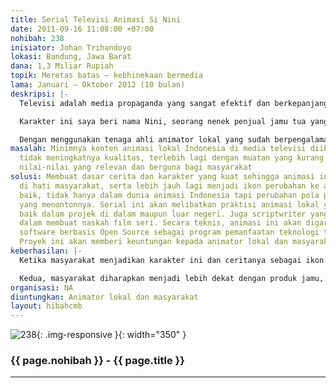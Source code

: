 ```yaml
---
title: Serial Televisi Animasi Si Nini
date: 2011-09-16 11:08:00 +07:00
nohibah: 238
inisiator: Johan Trihandoyo
lokasi: Bandung, Jawa Barat
dana: 1,3 Miliar Rupiah
topik: Meretas batas – kebhinekaan bermedia
lama: Januari – Oktober 2012 (10 bulan)
deskripsi: |-
  Televisi adalah media propaganda yang sangat efektif dan berkepanjangan, terutama jika menyangkut target penonton anak-anak. Dengan pemikiran tersebut, saya merancang konsep karakter yang diharapkan bisa menjadi ikon perubahan cara pandang bangsa ini ke arah yang lebih baik, tentunya dengan media serial televisi animasi.

  Karakter ini saya beri nama Nini, seorang nenek penjual jamu tua yang tinggal di pinggiran kota dengan segudang permasalahnya. Dengan genre komedi satir, mengangkat isu-isu terkini dan urgent, dan keberagaman masyarakat pinggiran, saya mengharapkan animasi ini bisa diterima semua kalangan masyarakat, tidak hanya sebagai media hiburan, tetapi juga media berpikir. Selain itu cerita dalam animasi ini juga bertema sentral tentang jamu, yang sekaligus bisa memperkuat branding/citra herbal alami Indonesia.

  Dengan menggunakan tenaga ahli animator lokal yang sudah berpengalaman, diharapkan kualitas animasi yang dihasilkan tidak akan kalah bersaing dengan animasi-animasi dari luar negeri. Serial animasi ini direncanakan untuk tayang 13 episode untuk satu season, dengan durasi 3 x 7 menit per episode. Dan ditayangkan di televisi nasional. Prototipe animasi ini bisa ditonton di link ini: http://www.youtube.com/watch?v=JW1DvLuxwlo. Page resminya di link ini http://www.facebook.com/animasinini
masalah: Minimnya konten animasi lokal Indonesia di media televisi diikuti dengan
  tidak meningkatnya kualitas, terlebih lagi dengan muatan yang kurang sesuai dengan
  nilai-nilai yang relevan dan berguna bagi masyarakat
solusi: Membuat dasar cerita dan karakter yang kuat sehingga animasi ini bisa diterima
  di hati masyarakat, serta lebih jauh lagi menjadi ikon perubahan ke arah yang lebih
  baik, tidak hanya dalam dunia animasi Indonesia tapi perubahan pola pikir masyarakat
  yang menontonnya. Serial ini akan melibatkan praktisi animasi lokal yang telah berpengalaman
  baik dalam projek di dalam maupun luar negeri. Juga scriptwriter yang berpengalaman
  dalam membuat naskah film seri. Secara teknis, animasi ini akan digarap menggunakan
  software berbasis Open Source sebagai program pemanfaatan teknologi tepat guna..
  Proyek ini akan memberi keuntungan kepada animator lokal dan masyarakat
keberhasilan: |-
  Ketika masyarakat menjadikan karakter ini dan ceritanya sebagai ikon dan perbincangan sehari-hari. Walaupun tidak bisa dijadikan tolak ukur pasti, namun dari situ kita bisa melihat tingkat apresiasi dan penerimaan masyarakat yang sudah sangat baik. Sebagai contoh kasus adalah serial animasi Ipin Upin, dimana dalam cara bersikap dan berbicara anak-anak sudah mengikuti karakter ikonik dalam serial tersebut.

  Kedua, masyarakat diharapkan menjadi lebih dekat dengan produk jamu, mereka tidak menjadikan jamu sebagai produk kelas dua dan bangga untuk mengkonsumsinya. Di sisi lain ada perubahan sikap positif yang diharapkan terjadi di masyarakat, contoh sederhana saja misalnya, membuang sampah pada tempatnya. Nilai-nilai sederhana seperti ini yang nanti akan dimasukkan ke dalam cerita serial animasi ini.
organisasi: NA
diuntungkan: Animator lokal dan masyarakat
layout: hibahcmb
---
```


![238](/static/img/hibahcmb/238.png){: .img-responsive }{: width="350" }

### {{ page.nohibah }} - {{ page.title }}

---
